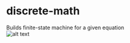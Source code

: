 # discrete-math
Builds finite-state machine for a given equation</br>
![alt text](http://metro2033server.ru/images/dizmath1.jpg)
